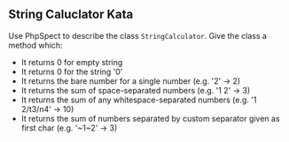 ## String Caluclator Kata

Use PhpSpect to describe the class `StringCalculator`. Give the class a method which:

 - It returns 0 for empty string
 - It returns 0 for the string '0'
 - It returns the bare number for a single number 
   (e.g. '2' -> 2)
 - It returns the sum of space-separated numbers
   (e.g. '1 2' -> 3)
 - It returns the sum of any whitespace-separated numbers
   (e.g. '1  2/t3/n4' -> 10)
- It returns the sum of numbers separated by custom separator given as first char
    (e.g. '~1~2' -> 3)